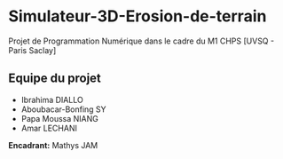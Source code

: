 # Simulateur-3D-Erosion-de-terrain
Projet de Programmation Numérique dans le cadre du M1 CHPS [UVSQ - Paris Saclay]

## Equipe du projet
- Ibrahima DIALLO
- Aboubacar-Bonfing SY
- Papa Moussa NIANG
- Amar LECHANI

**Encadrant:** Mathys JAM
